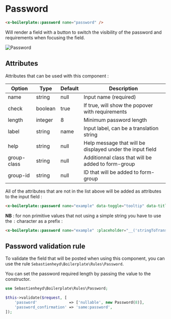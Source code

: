 # Password

```html
<x-boilerplate::password name="password" />
```

Will render a field with a button to switch the visibility of the password and requirements when focusing the field.

<img :src="$withBase('/assets/img/password.png')" alt="Password">

## Attributes

Attributes that can be used with this component :

| Option | Type | Default | Description |
| --- | --- | --- | --- |
| name | string | null | Input name (required) |
| check | boolean | true | If true, will show the popover with requirements |
| length | integer | 8 | Minimum password length |
| label | string | name | Input label, can be a translation string |
| help | string | null | Help message that will be displayed under the input field |
| group-class | string | null | Additionnal class that will be added to form-group | 
| group-id | string | null | ID that will be added to form-group | 

All of the attributes that are not in the list above will be added as attributes to the input field :

```html
<x-boilerplate::password name="example" data-toggle="tooltip" data-title="Tooltip content" />
```

**NB** : for non primitive values that not using a simple string you have to use the `:` character as a prefix :

```html
<x-boilerplate::password name="example" :placeholder="__('stringToTranslate')"/>
```

## Password validation rule

To validate the field that will be posted when using this component, you can use the rule `Sebastienheyd\Boilerplate\Rules\Password`.

You can set the password required length by passing the value to the constructor.

```php
use Sebastienheyd\Boilerplate\Rules\Password;

$this->validate($request, [
    'password'              => ['nullable', new Password(8)],
    'password_confirmation' => 'same:password',
]);
```